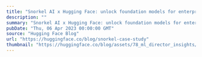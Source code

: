 ```yaml
---
title: "Snorkel AI x Hugging Face: unlock foundation models for enterprises"
description: ""
summary: "Snorkel AI x Hugging Face: unlock foundation models for enterprises This article is a cross-post fro..."
pubDate: "Thu, 06 Apr 2023 00:00:00 GMT"
source: "Hugging Face Blog"
url: "https://huggingface.co/blog/snorkel-case-study"
thumbnail: "https://huggingface.co/blog/assets/78_ml_director_insights/snorkel.png"
---
```


